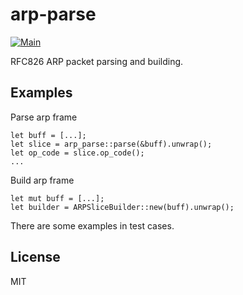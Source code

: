 # arp-parse

[![Main](https://github.com/fengyc/arp-parse-rs/actions/workflows/main.yml/badge.svg)](https://github.com/fengyc/arp-parse-rs/actions/workflows/main.yml)

RFC826 ARP packet parsing and building.

## Examples

Parse arp frame

    let buff = [...];
    let slice = arp_parse::parse(&buff).unwrap();
    let op_code = slice.op_code();
    ...

Build arp frame

    let mut buff = [...];
    let builder = ARPSliceBuilder::new(buff).unwrap();

There are some examples in test cases.

## License

MIT
